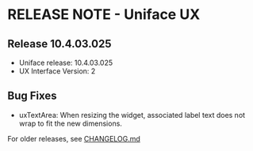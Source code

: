 # RELEASE NOTE - Uniface UX

## Release 10.4.03.025
- Uniface release: 10.4.03.025
- UX Interface Version: 2

## Bug Fixes
- uxTextArea: When resizing the widget, associated label text does not wrap to fit the new dimensions.


For older releases, see [CHANGELOG.md](CHANGELOG.md)
